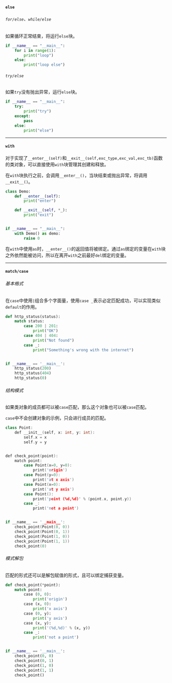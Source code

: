 #### `else`

###### `for/else`、`while/else`

如果循环正常结束，将运行`else`块。

```python
if __name__ == "__main__":
    for i in range(1):
        print("loop")
    else:
        print("loop else")
```

###### `try/else`

如果`try`没有抛出异常，运行`else`块。

```python
if __name__ == "__main__":
    try:
        print("try")
    except:
        pass
    else:
        print("else")
```


---

#### `with`

对于实现了`__enter__(self)`和`__exit__(self,exc_type,exc_val,exc_tb)`函数的类对象，可以直接使用`with`块管理其创建和释放。

在`with`块执行之前，会调用`__enter__()`，当块结束或抛出异常，将调用`__exit__()`。

```python
class Demo:
    def __enter__(self):
        print("enter")

    def __exit__(self, *_):
        print("exit")


if __name__ == "__main__":
    with Demo() as demo:
        raise 0
```

在`with`中使用`as`时，`__enter__()`的返回值将被绑定。通过`as`绑定的变量在`with`块之外依然能被访问，所以在离开`with`之前最好`del`绑定的变量。

---

#### `match/case`

###### 基本格式

在`case`中使用`|`组合多个字面量，使用`case _`表示必定匹配成功，可以实现类似`default`的作用。

```python
def http_status(status):
    match status:
        case 200 | 201:
            print("OK")
        case 404 | 404:
            print("Not found")
        case _:
            print("Something's wrong with the internet")


if __name__ == '__main__':
    http_status(200)
    http_status(404)
    http_status(0)
```

###### 结构模式

如果类对象的成员都可以被`case`匹配，那么这个对象也可以被`case`匹配。

`case`中不会创建对象的示例，只会进行成员的匹配。

```cpp
class Point:
    def __init__(self, x: int, y: int):
        self.x = x
        self.y = y


def check_point(point):
    match point:
        case Point(x=0, y=0):
            print('origin')
        case Point(y=0):
            print('at x axis')
        case Point(x=0):
            print('at y axis')
        case Point():
            print('point (%d,%d)' % (point.x, point.y))
        case _:
            print('not a point')


if __name__ == '__main__':
    check_point(Point(0, 0))
    check_point(Point(0, 1))
    check_point(Point(1, 0))
    check_point(Point(1, 1))
    check_point(0)
```

###### 模式解包

匹配的形式还可以是解包赋值的形式，且可以绑定捕获变量。

```python
def check_point(*point):
    match point:
        case (0, 0):
            print('origin')
        case (x, 0):
            print('x axis')
        case (0, y):
            print('y axis')
        case (x, y):
            print('(%d,%d)' % (x, y))
        case _:
            print('not a point')


if __name__ == '__main__':
    check_point(0, 0)
    check_point(0, 1)
    check_point(1, 0)
    check_point(1, 1)
    check_point()
```

